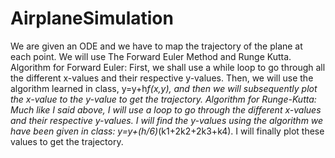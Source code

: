 # AirplaneSimulation
We are given an ODE and we have to map the trajectory of the plane at each point. We will use The Forward Euler Method and Runge Kutta. 
Algorithm for Forward Euler: First, we shall use a while loop to go through all the different x-values and their respective y-values. Then, we will use the algorithm learned in class, y=y+h*f(x,y), and then we will subsequently plot the x-value to the y-value to get the trajectory. 
Algorithm for Runge-Kutta: Much like I said above, I will use a loop to go through the different x-values and their respective y-values. I will find the y-values using the algorithm we have been given in class: y=y+(h/6)*(k1+2k2+2k3+k4). I will finally plot these values to get the trajectory. 
